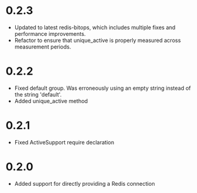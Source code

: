 # 0.2.3

  * Updated to latest redis-bitops, which includes multiple fixes
  and performance improvements.
  * Refactor to ensure that unique_active is properly measured
  across measurement periods.

# 0.2.2

  * Fixed default group.  Was erroneously using an empty string
  instead of the string 'default'.
  * Added unique_active method

# 0.2.1

  * Fixed ActiveSupport require declaration

# 0.2.0

  * Added support for directly providing a Redis connection
